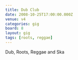```yaml
---
title: Dub Club
date: 2008-10-25T17:00:00.000Z
venue: v4
categories: gig
board: 8
layout: gig
tags: [roots, reggae]
---
```

Dub, Roots, Reggae and Ska